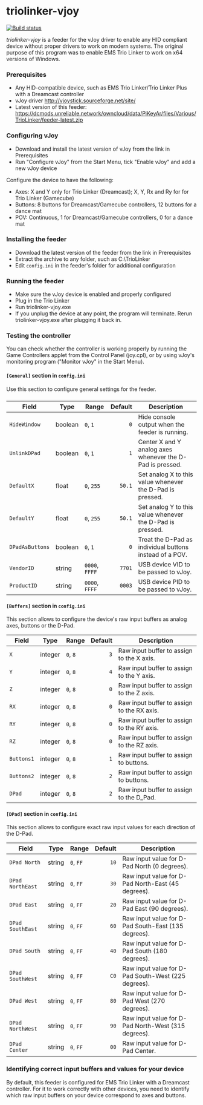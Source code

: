 # triolinker-vjoy

[![Build status](https://ci.appveyor.com/api/projects/status/hn5r40bxivy3evto?svg=true)](https://ci.appveyor.com/project/SonicFreak94/triolinker-vjoy)

*triolinker-vjoy* is a feeder for the vJoy driver to enable any HID compliant device without proper drivers to work on modern systems. The original purpose of this program was to enable EMS Trio Linker to work on x64 versions of Windows.

### Prerequisites
- Any HID-compatible device, such as EMS Trio Linker/Trio Linker Plus with a Dreamcast controller
- vJoy driver http://vjoystick.sourceforge.net/site/
- Latest version of this feeder: https://dcmods.unreliable.network/owncloud/data/PiKeyAr/files/Various/TrioLinker/feeder-latest.zip

### Configuring vJoy
- Download and install the latest version of vJoy from the link in Prerequisites 
- Run "Configure vJoy" from the Start Menu, tick "Enable vJoy" and add a new vJoy device

Configure the device to have the following:
- Axes: X and Y only for Trio Linker (Dreamcast); X, Y, Rx and Ry for for Trio Linker (Gamecube)
- Buttons: 8 buttons for Dreamcast/Gamecube controllers, 12 buttons for a dance mat
- POV: Continuous, 1 for Dreamcast/Gamecube controllers, 0 for a dance mat

### Installing the feeder
- Download the latest version of the feeder from the link in Prerequisites 
- Extract the archive to any folder, such as C:\TrioLinker
- Edit `config.ini` in the feeder's folder for additional configuration

### Running the feeder
- Make sure the vJoy device is enabled and properly configured
- Plug in the Trio Linker
- Run triolinker-vjoy.exe
- If you unplug the device at any point, the program will terminate. Rerun triolinker-vjoy.exe after plugging it back in.

### Testing the controller ###
You can check whether the controller is working properly by running the Game Controllers applet from the Control Panel (joy.cpl), or by using vJoy's monitoring program ("Monitor vJoy" in the Start Menu).

#### `[General]` section in `config.ini`

Use this section to configure general settings for the feeder.
##### 
| Field                    | Type        | Range        | Default     | Description |
| ------------------------ | ----------- | ------------ | -----------:| ----------- |
| `HideWindow`             | boolean     |     `0`, `1` |         `0` | Hide console output when the feeder is running. |
| `UnlinkDPad`             | boolean     |     `0`, `1` |         `1` | Center X and Y analog axes whenever the D-Pad is pressed. |
| `DefaultX`               | float       |   `0`, `255` |      `50.1` | Set analog X to this value whenever the D-Pad is pressed. |
| `DefaultY`               | float       |   `0`, `255` |      `50.1` | Set analog Y to this value whenever the D-Pad is pressed. |
| `DPadAsButtons`          | boolean     |     `0`, `1` |         `0` | Treat the D-Pad as individual buttons instead of a POV. |
| `VendorID`               | string      |`0000`, `FFFF`|      `7701` | USB device VID to be passed to vJoy. |
| `ProductID`              | string      |`0000`, `FFFF`|      `0003` | USB device PID to be passed to vJoy. |

#### `[Buffers]` section in `config.ini`

This section allows to configure the device's raw input buffers as analog axes, buttons or the D-Pad.

| Field                    | Type        | Range        | Default     | Description |
| ------------------------ | ----------- | ------------ | -----------:| ----------- |
| `X`         		   | integer     |     `0`, `8` |         `3` | Raw input buffer to assign to the X axis. |
| `Y`              	   | integer     |     `0`, `8` |         `4` | Raw input buffer to assign to the Y axis. |
| `Z`		           | integer     |     `0`, `8` |         `0` | Raw input buffer to assign to the Z axis. |
| `RX`              	   | integer     |     `0`, `8` |         `0` | Raw input buffer to assign to the RX axis. |
| `RY`       		   | integer     |     `0`, `8` |         `0` | Raw input buffer to assign to the RY axis. |
| `RZ`          	   | integer     |     `0`, `8` |         `0` | Raw input buffer to assign to the RZ axis. |
| `Buttons1`               | integer     |     `0`, `8` |         `1` | Raw input buffer to assign to buttons. |
| `Buttons2`               | integer     |     `0`, `8` |         `2` | Raw input buffer to assign to buttons. |
| `DPad`                   | integer     |     `0`, `8` |         `2` | Raw input buffer to assign to the D_Pad.|

#### `[DPad]` section in `config.ini`

This section allows to configure exact raw input values for each direction of the D-Pad.

| Field                    | Type        | Range        | Default     | Description |
| ------------------------ | ----------- | ------------ | -----------:| ----------- |
| `DPad North`             | string      |    `0`, `FF` |        `10` | Raw input value for D-Pad North (0 degrees). |
| `DPad NorthEast`         | string      |    `0`, `FF` |        `30` | Raw input value for D-Pad North-East (45 degrees). |
| `DPad East`              | string      |    `0`, `FF` |        `20` | Raw input value for D-Pad East (90 degrees). |
| `DPad SouthEast`         | string      |    `0`, `FF` |        `60` | Raw input value for D-Pad South-East (135 degrees). |
| `DPad South`             | string      |    `0`, `FF` |        `40` | Raw input value for D-Pad South (180 degrees). |
| `DPad SouthWest`         | string      |    `0`, `FF` |        `C0` | Raw input value for D-Pad South-West (225 degrees). |
| `DPad West`              | string      |    `0`, `FF` |        `80` | Raw input value for D-Pad West (270 degrees). |
| `DPad NorthWest`         | string      |    `0`, `FF` |        `90` | Raw input value for D-Pad North-West (315 degrees). |
| `DPad Center`            | string      |    `0`, `FF` |        `00` | Raw input value for D-Pad Center. |

### Identifying correct input buffers and values for your device ###

By default, this feeder is configured for EMS Trio Linker with a Dreamcast controller. For it to work correctly with other devices, you need to identify which raw input buffers on your device correspond to axes and buttons.
